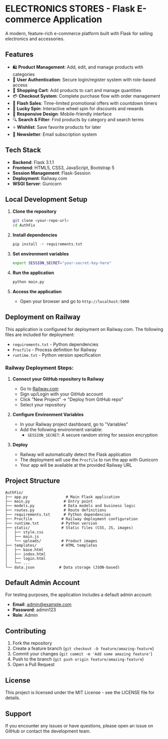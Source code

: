 # ELECTRONICS STORES - Flask E-commerce Application

A modern, feature-rich e-commerce platform built with Flask for selling electronics and accessories.

<!-- Deployment Trigger: Force data reset and image fixes -->

## Features

- 🛍️ **Product Management**: Add, edit, and manage products with categories
- 👥 **User Authentication**: Secure login/register system with role-based access
- 🛒 **Shopping Cart**: Add products to cart and manage quantities
- 💳 **Checkout System**: Complete purchase flow with order management
- 🎯 **Flash Sales**: Time-limited promotional offers with countdown timers
- 🎰 **Lucky Spin**: Interactive wheel spin for discounts and rewards
- 📱 **Responsive Design**: Mobile-friendly interface
- 🔍 **Search & Filter**: Find products by category and search terms
- ⭐ **Wishlist**: Save favorite products for later
- 📧 **Newsletter**: Email subscription system

## Tech Stack

- **Backend**: Flask 3.1.1
- **Frontend**: HTML5, CSS3, JavaScript, Bootstrap 5
- **Session Management**: Flask-Session
- **Deployment**: Railway.com
- **WSGI Server**: Gunicorn

## Local Development Setup

1. **Clone the repository**
   ```bash
   git clone <your-repo-url>
   cd AuthFix
   ```

2. **Install dependencies**
   ```bash
   pip install -r requirements.txt
   ```

3. **Set environment variables**
   ```bash
   export SESSION_SECRET="your-secret-key-here"
   ```

4. **Run the application**
   ```bash
   python main.py
   ```

5. **Access the application**
   - Open your browser and go to `http://localhost:5000`

## Deployment on Railway

This application is configured for deployment on Railway.com. The following files are included for deployment:

- `requirements.txt` - Python dependencies
- `Procfile` - Process definition for Railway
- `runtime.txt` - Python version specification

### Railway Deployment Steps:

1. **Connect your GitHub repository to Railway**
   - Go to [Railway.com](https://railway.com)
   - Sign up/Login with your GitHub account
   - Click "New Project" → "Deploy from GitHub repo"
   - Select your repository

2. **Configure Environment Variables**
   - In your Railway project dashboard, go to "Variables"
   - Add the following environment variable:
     - `SESSION_SECRET`: A secure random string for session encryption

3. **Deploy**
   - Railway will automatically detect the Flask application
   - The deployment will use the `Procfile` to run the app with Gunicorn
   - Your app will be available at the provided Railway URL

## Project Structure

```
AuthFix/
├── app.py                 # Main Flask application
├── main.py               # Entry point
├── models.py             # Data models and business logic
├── routes.py             # Route definitions
├── requirements.txt      # Python dependencies
├── Procfile             # Railway deployment configuration
├── runtime.txt          # Python version
├── static/              # Static files (CSS, JS, images)
│   ├── style.css
│   ├── main.js
│   └── uploads/         # Product images
├── templates/           # HTML templates
│   ├── base.html
│   ├── index.html
│   ├── login.html
│   └── ...
└── data.json           # Data storage (JSON-based)
```

## Default Admin Account

For testing purposes, the application includes a default admin account:

- **Email**: admin@example.com
- **Password**: admin123
- **Role**: Admin

## Contributing

1. Fork the repository
2. Create a feature branch (`git checkout -b feature/amazing-feature`)
3. Commit your changes (`git commit -m 'Add some amazing feature'`)
4. Push to the branch (`git push origin feature/amazing-feature`)
5. Open a Pull Request

## License

This project is licensed under the MIT License - see the LICENSE file for details.

## Support

If you encounter any issues or have questions, please open an issue on GitHub or contact the development team. 